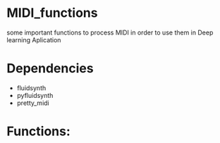 # MIDI_functions
some important functions to process MIDI in order to use them in Deep learning Aplication


# Dependencies

*   fluidsynth
*   pyfluidsynth
*   pretty_midi

# Functions: 

